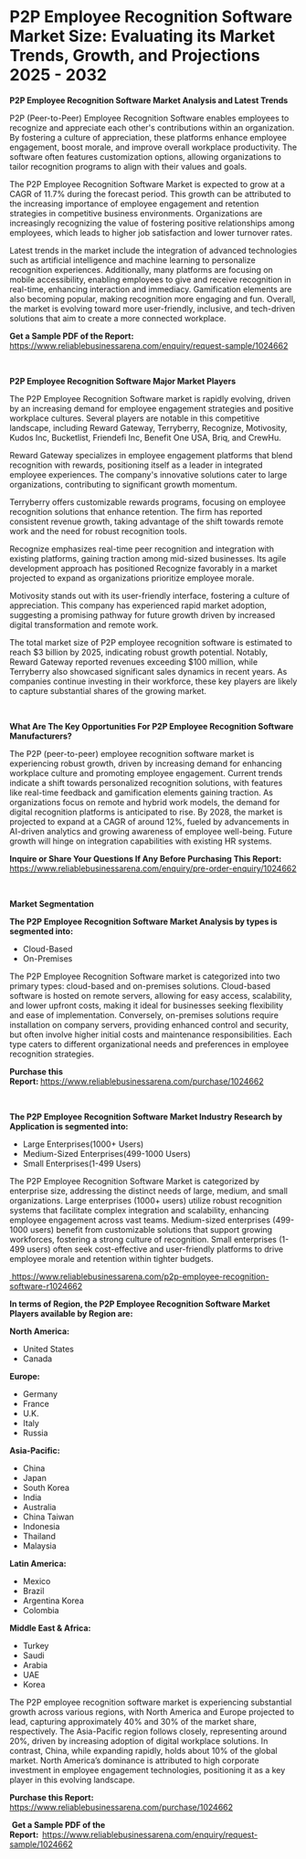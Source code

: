 <p><h1>P2P Employee Recognition Software Market Size: Evaluating its Market Trends, Growth, and Projections 2025 - 2032</h1></p><p><strong>P2P Employee Recognition Software Market Analysis and Latest Trends</strong></p>
<p><p>P2P (Peer-to-Peer) Employee Recognition Software enables employees to recognize and appreciate each other's contributions within an organization. By fostering a culture of appreciation, these platforms enhance employee engagement, boost morale, and improve overall workplace productivity. The software often features customization options, allowing organizations to tailor recognition programs to align with their values and goals.</p><p>The P2P Employee Recognition Software Market is expected to grow at a CAGR of 11.7% during the forecast period. This growth can be attributed to the increasing importance of employee engagement and retention strategies in competitive business environments. Organizations are increasingly recognizing the value of fostering positive relationships among employees, which leads to higher job satisfaction and lower turnover rates.</p><p>Latest trends in the market include the integration of advanced technologies such as artificial intelligence and machine learning to personalize recognition experiences. Additionally, many platforms are focusing on mobile accessibility, enabling employees to give and receive recognition in real-time, enhancing interaction and immediacy. Gamification elements are also becoming popular, making recognition more engaging and fun. Overall, the market is evolving toward more user-friendly, inclusive, and tech-driven solutions that aim to create a more connected workplace.</p></p>
<p><strong>Get a Sample PDF of the Report:&nbsp;</strong> <a href="https://www.reliablebusinessarena.com/enquiry/request-sample/1024662?utm_campaign=3430&utm_medium=2&utm_source=Github&utm_content=ia&utm_term=18042025&utm_id=p2p-employee-recognition-software">https://www.reliablebusinessarena.com/enquiry/request-sample/1024662</a></p>
<p>&nbsp;</p>
<p><strong>P2P Employee Recognition Software Major Market Players</strong></p>
<p><p>The P2P Employee Recognition Software market is rapidly evolving, driven by an increasing demand for employee engagement strategies and positive workplace cultures. Several players are notable in this competitive landscape, including Reward Gateway, Terryberry, Recognize, Motivosity, Kudos Inc, Bucketlist, Friendefi Inc, Benefit One USA, Briq, and CrewHu. </p><p>Reward Gateway specializes in employee engagement platforms that blend recognition with rewards, positioning itself as a leader in integrated employee experiences. The company's innovative solutions cater to large organizations, contributing to significant growth momentum.</p><p>Terryberry offers customizable rewards programs, focusing on employee recognition solutions that enhance retention. The firm has reported consistent revenue growth, taking advantage of the shift towards remote work and the need for robust recognition tools.</p><p>Recognize emphasizes real-time peer recognition and integration with existing platforms, gaining traction among mid-sized businesses. Its agile development approach has positioned Recognize favorably in a market projected to expand as organizations prioritize employee morale.</p><p>Motivosity stands out with its user-friendly interface, fostering a culture of appreciation. This company has experienced rapid market adoption, suggesting a promising pathway for future growth driven by increased digital transformation and remote work.</p><p>The total market size of P2P employee recognition software is estimated to reach $3 billion by 2025, indicating robust growth potential. Notably, Reward Gateway reported revenues exceeding $100 million, while Terryberry also showcased significant sales dynamics in recent years. As companies continue investing in their workforce, these key players are likely to capture substantial shares of the growing market.</p></p>
<p>&nbsp;</p>
<p><strong>What Are The Key Opportunities For P2P Employee Recognition Software Manufacturers?</strong></p>
<p><p>The P2P (peer-to-peer) employee recognition software market is experiencing robust growth, driven by increasing demand for enhancing workplace culture and promoting employee engagement. Current trends indicate a shift towards personalized recognition solutions, with features like real-time feedback and gamification elements gaining traction. As organizations focus on remote and hybrid work models, the demand for digital recognition platforms is anticipated to rise. By 2028, the market is projected to expand at a CAGR of around 12%, fueled by advancements in AI-driven analytics and growing awareness of employee well-being. Future growth will hinge on integration capabilities with existing HR systems.</p></p>
<p><strong>Inquire or Share Your Questions If Any Before Purchasing This Report:</strong> <a href="https://www.reliablebusinessarena.com/enquiry/pre-order-enquiry/1024662?utm_campaign=3430&utm_medium=2&utm_source=Github&utm_content=ia&utm_term=18042025&utm_id=p2p-employee-recognition-software">https://www.reliablebusinessarena.com/enquiry/pre-order-enquiry/1024662</a></p>
<p>&nbsp;</p>
<p><strong>Market Segmentation</strong></p>
<p><strong>The P2P Employee Recognition Software Market Analysis by types is segmented into:</strong></p>
<p><ul><li>Cloud-Based</li><li>On-Premises</li></ul></p>
<p><p>The P2P Employee Recognition Software market is categorized into two primary types: cloud-based and on-premises solutions. Cloud-based software is hosted on remote servers, allowing for easy access, scalability, and lower upfront costs, making it ideal for businesses seeking flexibility and ease of implementation. Conversely, on-premises solutions require installation on company servers, providing enhanced control and security, but often involve higher initial costs and maintenance responsibilities. Each type caters to different organizational needs and preferences in employee recognition strategies.</p></p>
<p><strong>Purchase this Report:&nbsp;</strong><a href="https://www.reliablebusinessarena.com/purchase/1024662?utm_campaign=3430&utm_medium=2&utm_source=Github&utm_content=ia&utm_term=18042025&utm_id=p2p-employee-recognition-software">https://www.reliablebusinessarena.com/purchase/1024662</a></p>
<p>&nbsp;</p>
<p><strong>The P2P Employee Recognition Software Market Industry Research by Application is segmented into:</strong></p>
<p><ul><li>Large Enterprises(1000+ Users)</li><li>Medium-Sized Enterprises(499-1000 Users)</li><li>Small Enterprises(1-499 Users)</li></ul></p>
<p><p>The P2P Employee Recognition Software Market is categorized by enterprise size, addressing the distinct needs of large, medium, and small organizations. Large enterprises (1000+ users) utilize robust recognition systems that facilitate complex integration and scalability, enhancing employee engagement across vast teams. Medium-sized enterprises (499-1000 users) benefit from customizable solutions that support growing workforces, fostering a strong culture of recognition. Small enterprises (1-499 users) often seek cost-effective and user-friendly platforms to drive employee morale and retention within tighter budgets.</p></p>
<p><a href="https://www.reliablebusinessarena.com/p2p-employee-recognition-software-r1024662?utm_campaign=3430&utm_medium=2&utm_source=Github&utm_content=ia&utm_term=18042025&utm_id=p2p-employee-recognition-software">&nbsp;https://www.reliablebusinessarena.com/p2p-employee-recognition-software-r1024662</a></p>
<p><strong>In terms of Region, the P2P Employee Recognition Software Market Players available by Region are:</strong></p>
<p>
    <p> <strong> North America: </strong>
        <ul>
            <li>United States</li>
            <li>Canada</li>
        </ul>
        </p> 
    <p> <strong> Europe: </strong>
        <ul>
            <li>Germany</li>
            <li>France</li>
            <li>U.K.</li>
            <li>Italy</li>
            <li>Russia</li>
        </ul>
        </p> 
    <p> <strong> Asia-Pacific: </strong>
        <ul>
            <li>China</li>
            <li>Japan</li>
            <li>South Korea</li>
            <li>India</li>
            <li>Australia</li>
            <li>China Taiwan</li>
            <li>Indonesia</li>
            <li>Thailand</li>
            <li>Malaysia</li>
        </ul>
        </p> 
    <p> <strong> Latin America: </strong>
        <ul>
            <li>Mexico</li>
            <li>Brazil</li>
            <li>Argentina Korea</li>
            <li>Colombia</li>
        </ul>
        </p> 
    <p> <strong> Middle East & Africa: </strong>
        <ul>
            <li>Turkey</li>
            <li>Saudi</li>
            <li>Arabia</li>
            <li>UAE</li>
            <li>Korea</li>
        </ul>
    </p>
    </p>
<p><p>The P2P employee recognition software market is experiencing substantial growth across various regions, with North America and Europe projected to lead, capturing approximately 40% and 30% of the market share, respectively. The Asia-Pacific region follows closely, representing around 20%, driven by increasing adoption of digital workplace solutions. In contrast, China, while expanding rapidly, holds about 10% of the global market. North America’s dominance is attributed to high corporate investment in employee engagement technologies, positioning it as a key player in this evolving landscape.</p></p>
<p><strong>Purchase this Report: </strong><a href="https://www.reliablebusinessarena.com/purchase/1024662?utm_campaign=3430&utm_medium=2&utm_source=Github&utm_content=ia&utm_term=18042025&utm_id=p2p-employee-recognition-software">https://www.reliablebusinessarena.com/purchase/1024662</a></p>
<p>&nbsp;<strong>Get a Sample PDF of the Report:&nbsp;&nbsp;</strong><a href="https://www.reliablebusinessarena.com/enquiry/request-sample/1024662?utm_campaign=3430&utm_medium=2&utm_source=Github&utm_content=ia&utm_term=18042025&utm_id=p2p-employee-recognition-software">https://www.reliablebusinessarena.com/enquiry/request-sample/1024662</a></p>
<p><strong></strong></p>
<p><p></p><p></p><p></p></p>